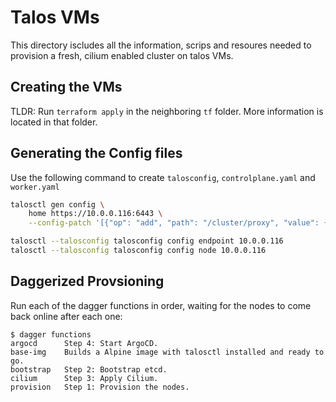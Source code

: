 # Talos VMs

This directory iscludes all the information, scrips and resoures
needed to provision a fresh, cilium enabled cluster on talos VMs.

## Creating the VMs

TLDR: Run `terraform apply` in the neighboring `tf` folder.
More information is located in that folder.

## Generating the Config files

Use the following command to create `talosconfig`, `controlplane.yaml` and `worker.yaml`

```bash
talosctl gen config \
    home https://10.0.0.116:6443 \
    --config-patch '[{"op": "add", "path": "/cluster/proxy", "value": {"disabled": true}}, {"op":"add", "path": "/cluster/network/cni", "value": {"name": "none"}}]'

talosctl --talosconfig talosconfig config endpoint 10.0.0.116
talosctl --talosconfig talosconfig config node 10.0.0.116
```

## Daggerized Provsioning

Run each of the dagger functions in order, waiting for the nodes to come back online after each one:

```
$ dagger functions
argocd      Step 4: Start ArgoCD.
base-img    Builds a Alpine image with talosctl installed and ready to go.
bootstrap   Step 2: Bootstrap etcd.
cilium      Step 3: Apply Cilium.
provision   Step 1: Provision the nodes.
```
